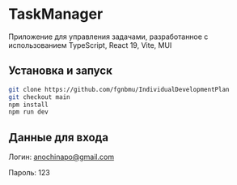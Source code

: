 # TaskManager

Приложение для управления задачами, разработанное с использованием TypeScript, React 19, Vite, MUI

## Установка и запуск

```bash
git clone https://github.com/fgnbmu/IndividualDevelopmentPlan
git checkout main
npm install
npm run dev
```

## Данные для входа
Логин: anochinapo@gmail.com

Пароль: 123
